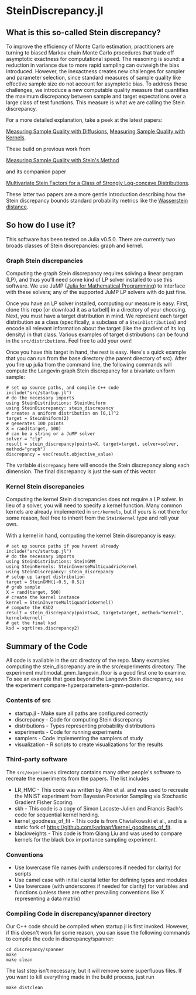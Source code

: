 # SteinDiscrepancy.jl

## What is this so-called Stein discrepancy?

To improve the efficiency of Monte Carlo estimation, practitioners are
turning to biased Markov chain Monte Carlo procedures that trade off
asymptotic exactness for computational speed. The reasoning is sound: a
reduction in variance due to more rapid sampling can outweigh the bias
introduced. However, the inexactness creates new challenges for sampler and
parameter selection, since standard measures of sample quality like
effective sample size do not account for asymptotic bias. To address these
challenges, we introduce a new computable quality measure that quantifies
the maximum discrepancy between sample and target expectations over a large
class of test functions. This measure is what we are calling the
Stein discrepancy.

For a more detailed explanation, take a peek at the latest papers:

[Measuring Sample Quality with Diffusions](https://arxiv.org/abs/1611.06972),
[Measuring Sample Quality with Kernels](https://arxiv.org/abs/1703.01717).

These build on previous work from

[Measuring Sample Quality with Stein's Method](http://arxiv.org/abs/1506.03039)

and its companion paper

[Multivariate Stein Factors for a Class of Strongly Log-concave
Distributions](http://arxiv.org/abs/1512.07392).

These latter two papers are a more gentle introduction describing how the
Stein discrepancy bounds standard probability metrics like the
[Wasserstein distance](https://en.wikipedia.org/wiki/Wasserstein_metric).

## So how do I use it?

This software has been tested on Julia v0.5.0. There are currently two
broads classes of Stein discrepancies: graph and kernel.

### Graph Stein discrepancies

Computing the graph Stein discrepancy requires solving a linear program
(LP), and thus you'll need some kind of LP solver installed to use this
software. We use JuMP ([Julia for Mathematical
Programming](https://jump.readthedocs.org/en/latest/)) to interface with
these solvers; any of the supported JuMP LP solvers with do just fine.

Once you have an LP solver installed, computing our measure is easy.
First, clone this repo [or download it as a tarbell] in a directory of your
choosing. Next, you must have a target distribution in mind.  We represent
each target distribution as a class (specifically, a subclass of a
`SteinDistribution`) and encode all relevant information about the target
(like the gradient of its log density) in that class. Various examples of
target distributions can be found in the `src/distributions`. Feel free to add
your own!

Once you have this target in hand, the rest is easy. Here's a quick example
that you can run from the base directory (the parent directory of
src). After you fire up julia from the command line, the following commands
will compute the Langevin graph Stein discrepancy for a bivariate uniform sample:

```
# set up source paths, and compile C++ code
include("src/startup.jl")
# do the necessary imports
using SteinDistributions: SteinUniform
using SteinDiscrepancy: stein_discrepancy
# creates a uniform distribution on [0,1]^2
target = SteinUniform(2)
# generates 100 points
X = rand(target, 100)
# can be a string or a JuMP solver
solver = "clp"
result = stein_discrepancy(points=X, target=target, solver=solver, method="graph")
discrepancy = vec(result.objective_value)
```

The variable `discrepancy` here will encode the Stein discrepancy along each
dimension. The final discrepancy is just the sum of this vector.

### Kernel Stein discrepancies

Computing the kernel Stein discrepancies does not require a LP solver. In
lieu of a solver, you will need to specify a kernel function. Many common
kernels are already implemented in `src/kernels`, but if yours is not there
for some reason, feel free to inherit from the `SteinKernel` type and roll
your own.

With a kernel in hand, computing the kernel Stein discrepancy is easy:

```
# set up source paths if you havent already
include("src/startup.jl")
# do the necessary imports
using SteinDistributions: SteinGMM
using SteinKernels: SteinInverseMultiquadricKernel
using SteinDiscrepancy: stein_discrepancy
# setup up target distribution
target = SteinGMM([-0.5, 0.5])
# grab sample
X = rand(target, 500)
# create the kernel instance
kernel = SteinInverseMultiquadricKernel()
# compute the KSD2
result = stein_discrepancy(points=X, target=target, method="kernel", kernel=kernel)
# get the final ksd
ksd = sqrt(res.discrepancy2)
```

## Summary of the Code

All code is available in the src directory of the repo. Many examples
computing the stein_discrepancy are in the src/experiments directory. The
experiment multimodal_gmm_langevin_floor is a good first one to examine. To
see an example that goes beyond the Langevin Stein discrepancy, see the
experiment compare-hyperparameters-gmm-posterior.

### Contents of src

* startup.jl - Make sure all paths are configured correctly
* discrepancy - Code for computing Stein discrepancy
* distributions - Types representing probability distributions
* experiments - Code for running experiments
* samplers - Code implementing the samplers of study
* visualization - R scripts to create visualizations for the results

### Third-party software
The `src/experiments` directory contains many other people's software
to recreate the experiments from the papers. The list includes

* LR_HMC - This code was written by Ahn et al. and was used to recreate the
  MNIST experiment from Bayesian Posterior Sampling via Stochastic Gradient
  Fisher Scoring.
* skh - This code is a copy of Simon Lacoste-Julien and Francis Bach's code
  for sequential kernel herding.
* kernel_goodness_of_fit - This code is from Chwialkowski et al., and is a
  static fork of https://github.com/karlnapf/kernel_goodness_of_fit.
* blackweights - This code is from Qiang Liu and was used to compare kernels
  for the black box importance sampling experiment.

### Conventions

* Use lowercase file names (with underscores if needed for clarity) for scripts
* Use camel case with initial capital letter for defining types and modules
* Use lowercase (with underscores if needed for clarity) for variables and
  functions (unless there are other prevailing conventions like X representing
      a data matrix)

### Compiling Code in discrepancy/spanner directory

Our C++ code should be compiled when startup.jl is first invoked. However,
if this doesn't work for some reason, you can issue the following
commands to compile the code in discrepancy/spanner:

```
cd discrepancy/spanner
make
make clean
```

The last step isn't necessary, but it will remove some superfluous
files. If you want to kill everything made in the build process, just run

```
make distclean
```